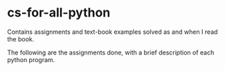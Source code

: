 # cs-for-all-python
Contains assignments and text-book examples solved as and when I read the book.

The following are the assignments done, with a brief description of each python program.
